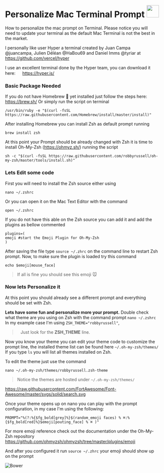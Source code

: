 # Personalize Mac Terminal Prompt <img src="https://raw.githubusercontent.com/FortAwesome/Font-Awesome/master/svgs/brands/apple.svg" width="40" height="40">
How to personalize the mac prompt on Terminal.
Please notice you will need to update your terminal as the default Mac Terminal is not the best in the market.

I personally like user Hyper a terminal created by
Juan Campa @juancampa, Julien Déléan @HaBou69 and Daniel Imms @tyriar at https://github.com/vercel/hyper


I use an excellent terminal done by the Hyper team, you can download it here: <img src="https://raw.githubusercontent.com/FortAwesome/Font-Awesome/master/svgs/solid/download.svg" width="15" height="15"> https://hyper.is/


### Basic Package Needed
If you do not have Homebrew :beer: yet installed just follow the steps here: https://brew.sh/
Or simply run the script on terminal
```
/usr/bin/ruby -e "$(curl -fsSL https://raw.githubusercontent.com/Homebrew/install/master/install)"
```
After installing Homebrew you can install Zsh as default prompt running
```
brew install zsh
```
At this point your Prompt should be already changed with Zsh it is time to install Oh-My-Zsh (https://ohmyz.sh/) running the script
```
sh -c "$(curl -fsSL https://raw.githubusercontent.com/robbyrussell/oh-my-zsh/master/tools/install.sh)"
```
### Lets Edit some code

First you will need to install the Zsh source either using  
```
nano ~/.zshrc
```
Or you can open it on the Mac Text Editor with the command
```
open ~/.zshrc
```

If you do not have this able on the Zsh source you can add it and add the plugins as bellow commented
```
plugins=(
emoji #start the Emoji Plugin for Oh-My-Zsh
)
```
After saving the file type `source ~/.zhrc` on the command line to restart Zsh prompt.
Now, to make sure the plugin is loaded try this command
```
echo $emoji[mouse_face]
```
> If all is fine you should see this emoji :mouse:

### Now lets Personalize it
At this point you should already see a different prompt and everything should be set with Zsh.

<b>Lets have some fun and personalize more your prompt.</b>
Double check what theme are you using on Zsh with the command prompt `nano ~/.zshrc`
In my example case I'm using `ZSH_THEME="robbyrussell"`,
> <img src="https://raw.githubusercontent.com/FortAwesome/Font-Awesome/master/svgs/solid/download.svg" width="7" height="7"> Just look for the <b>ZSH_THEME</b> line.

Now you know your theme you can edit your theme code to customize the prompt line, the installed theme list can be found here `~/.oh-my-zsh/themes/`
If you type `ls` you will list all themes installed on Zsh.

To edit the theme just use the command
```
nano ~/.oh-my-zsh/themes/robbyrussell.zsh-theme
```
> Notice the themes are hosted under `~/.oh-my-zsh/themes/`

https://raw.githubusercontent.com/FortAwesome/Font-Awesome/master/svgs/solid/search.svg

Once your theme opens up on nano you can play with the prompt configuration, in my case I'm using the following:
```
PROMPT="%(?:%{$fg_bold[grey]%}$(random_emoji faces) % ⌘:%{$fg_bold[red]%}$emoji[pouting_face] % ⌘ )"
```


For more emoji reference check out the documentation under the Oh-My-Zsh repository
https://github.com/ohmyzsh/ohmyzsh/tree/master/plugins/emoji

And after you configured it run `source ~/.zhrc` your emoji should show up on the prompt

![Bower](https://img.shields.io/bower/l/bootstrap)
